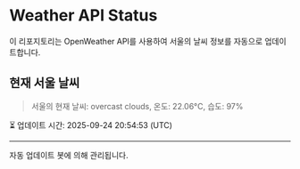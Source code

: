 
# Weather API Status

이 리포지토리는 OpenWeather API를 사용하여 서울의 날씨 정보를 자동으로 업데이트합니다.

## 현재 서울 날씨
> 서울의 현재 날씨: overcast clouds, 온도: 22.06°C, 습도: 97%

⏳ 업데이트 시간: 2025-09-24 20:54:53 (UTC)

---
자동 업데이트 봇에 의해 관리됩니다.
